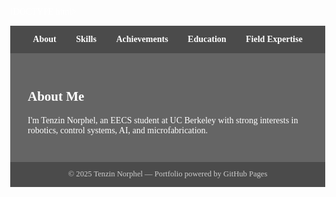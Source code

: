!DOCTYPE html>
<html lang="en">
<head>
  <meta charset="UTF-8">
  <meta name="viewport" content="width=device-width, initial-scale=1.0">
  <title>Tenzin Norphel | Portfolio</title>
  <style>
    body {
      font-family: Georgia, serif;
      margin: 0;
      background: url('background.jpg') no-repeat center center fixed;
      background-size: cover;
      color: #fff;
    }
    nav {
      background: rgba(0, 0, 0, 0.7);
      padding: 1em;
      text-align: center;
    }
    nav a {
      color: #fff;
      margin: 0 1em;
      text-decoration: none;
      font-weight: bold;
    }
    nav a:hover {
      text-decoration: underline;
    }
    .tab {
      display: none;
      padding: 2em;
      background: rgba(0, 0, 0, 0.6);
    }
    .tab.active {
      display: block;
    }
    footer {
      text-align: center;
      padding: 1em;
      font-size: 0.9em;
      background: rgba(0, 0, 0, 0.7);
      color: #ccc;
    }
  </style>
</head>
<body>
  <nav>
    <a href="#" onclick="showTab('about')">About</a>
    <a href="#" onclick="showTab('skills')">Skills</a>
    <a href="#" onclick="showTab('achievements')">Achievements</a>
    <a href="#" onclick="showTab('education')">Education</a>
    <a href="#" onclick="showTab('expertise')">Field Expertise</a>
  </nav>

  <div id="about" class="tab active">
    <h2>About Me</h2>
    <p>I'm Tenzin Norphel, an EECS student at UC Berkeley with strong interests in robotics, control systems, AI, and microfabrication.</p>
  </div>

  <div id="skills" class="tab">
    <h2>Skills</h2>
    <ul>
      <li>Python, MATLAB, C++, Java, Git</li>
      <li>ROS, MuJoCo, Sentaurus, EasyEXPERT</li>
      <li>Control Theory, Computer Vision, AI/ML</li>
    </ul>
  </div>

  <div id="achievements" class="tab">
    <h2>Achievements</h2>
    <ul>
      <li>NASA MCA Project Intern</li>
      <li>Built full RISC-V CPU in Logisim</li>
      <li>Led visual servoing and grasp control for Sawyer+Allegro Hand</li>
    </ul>
  </div>

  <div id="education" class="tab">
    <h2>Education</h2>
    <p><strong>University of California, Berkeley</strong><br>BS in Electrical Engineering and Computer Science<br>Expected Graduation: Dec 2025</p>
  </div>

  <div id="expertise" class="tab">
    <h2>Field Expertise</h2>
    <ul>
      <li>Robotics Systems and Path Planning</li>
      <li>Control System Design and State Estimation</li>
      <li>Microfabrication Process Flow and Semiconductor Device Simulation</li>
    </ul>
  </div>

  <footer>
    &copy; 2025 Tenzin Norphel — Portfolio powered by GitHub Pages
  </footer>

  <script>
    function showTab(tabId) {
      document.querySelectorAll('.tab').forEach(tab => {
        tab.classList.remove('active');
      });
      document.getElementById(tabId).classList.add('active');
    }
  </script>
</body>
</html>
